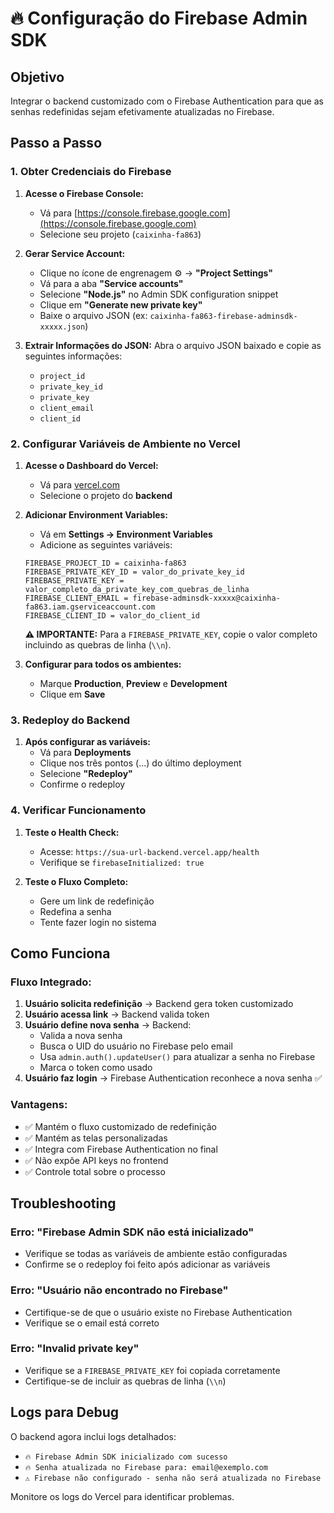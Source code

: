 # 🔥 Configuração do Firebase Admin SDK

## Objetivo
Integrar o backend customizado com o Firebase Authentication para que as senhas redefinidas sejam efetivamente atualizadas no Firebase.

## Passo a Passo

### 1. Obter Credenciais do Firebase

1. **Acesse o Firebase Console:**
   - Vá para [https://console.firebase.google.com](https://console.firebase.google.com)
   - Selecione seu projeto (`caixinha-fa863`)

2. **Gerar Service Account:**
   - Clique no ícone de engrenagem ⚙️ → **"Project Settings"**
   - Vá para a aba **"Service accounts"**
   - Selecione **"Node.js"** no Admin SDK configuration snippet
   - Clique em **"Generate new private key"**
   - Baixe o arquivo JSON (ex: `caixinha-fa863-firebase-adminsdk-xxxxx.json`)

3. **Extrair Informações do JSON:**
   Abra o arquivo JSON baixado e copie as seguintes informações:
   - `project_id`
   - `private_key_id`
   - `private_key`
   - `client_email`
   - `client_id`

### 2. Configurar Variáveis de Ambiente no Vercel

1. **Acesse o Dashboard do Vercel:**
   - Vá para [vercel.com](https://vercel.com)
   - Selecione o projeto do **backend**

2. **Adicionar Environment Variables:**
   - Vá em **Settings → Environment Variables**
   - Adicione as seguintes variáveis:

   ```
   FIREBASE_PROJECT_ID = caixinha-fa863
   FIREBASE_PRIVATE_KEY_ID = valor_do_private_key_id
   FIREBASE_PRIVATE_KEY = valor_completo_da_private_key_com_quebras_de_linha
   FIREBASE_CLIENT_EMAIL = firebase-adminsdk-xxxxx@caixinha-fa863.iam.gserviceaccount.com
   FIREBASE_CLIENT_ID = valor_do_client_id
   ```

   **⚠️ IMPORTANTE:** Para a `FIREBASE_PRIVATE_KEY`, copie o valor completo incluindo as quebras de linha (`\\n`).

3. **Configurar para todos os ambientes:**
   - Marque **Production**, **Preview** e **Development**
   - Clique em **Save**

### 3. Redeploy do Backend

1. **Após configurar as variáveis:**
   - Vá para **Deployments**
   - Clique nos três pontos (...) do último deployment
   - Selecione **"Redeploy"**
   - Confirme o redeploy

### 4. Verificar Funcionamento

1. **Teste o Health Check:**
   - Acesse: `https://sua-url-backend.vercel.app/health`
   - Verifique se `firebaseInitialized: true`

2. **Teste o Fluxo Completo:**
   - Gere um link de redefinição
   - Redefina a senha
   - Tente fazer login no sistema

## Como Funciona

### Fluxo Integrado:
1. **Usuário solicita redefinição** → Backend gera token customizado
2. **Usuário acessa link** → Backend valida token
3. **Usuário define nova senha** → Backend:
   - Valida a nova senha
   - Busca o UID do usuário no Firebase pelo email
   - Usa `admin.auth().updateUser()` para atualizar a senha no Firebase
   - Marca o token como usado
4. **Usuário faz login** → Firebase Authentication reconhece a nova senha ✅

### Vantagens:
- ✅ Mantém o fluxo customizado de redefinição
- ✅ Mantém as telas personalizadas
- ✅ Integra com Firebase Authentication no final
- ✅ Não expõe API keys no frontend
- ✅ Controle total sobre o processo

## Troubleshooting

### Erro: "Firebase Admin SDK não está inicializado"
- Verifique se todas as variáveis de ambiente estão configuradas
- Confirme se o redeploy foi feito após adicionar as variáveis

### Erro: "Usuário não encontrado no Firebase"
- Certifique-se de que o usuário existe no Firebase Authentication
- Verifique se o email está correto

### Erro: "Invalid private key"
- Verifique se a `FIREBASE_PRIVATE_KEY` foi copiada corretamente
- Certifique-se de incluir as quebras de linha (`\\n`)

## Logs para Debug

O backend agora inclui logs detalhados:
- `🔥 Firebase Admin SDK inicializado com sucesso`
- `🔥 Senha atualizada no Firebase para: email@exemplo.com`
- `⚠️ Firebase não configurado - senha não será atualizada no Firebase`

Monitore os logs do Vercel para identificar problemas.

